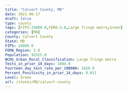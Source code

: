 ```yaml
---
title: "Calvert County, MD"
date: 2021-06-17
draft: false
type: county
tags: [FIPS:24009.0,FEMA:3.0,Large fringe metro,Green]
categories: [MD]
County: Calvert County
State: MD
FIPS: 24009.0
FEMA_Region: 3.0
Population: 92525.0
NCHS_Urban_Rural_Classification: Large fringe metro
Tests_in_prior_14_days: 1684.0
Fourteen_day_test_rate_per_100000: 1820.0
Percent_Positivity_in_prior_14_days: 0.011
Level: Green
url: /states/MD/calvert-county
---
```




